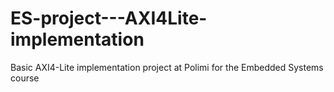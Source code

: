 # ES-project---AXI4Lite-implementation
 Basic AXI4-Lite implementation project at Polimi for the Embedded Systems course
